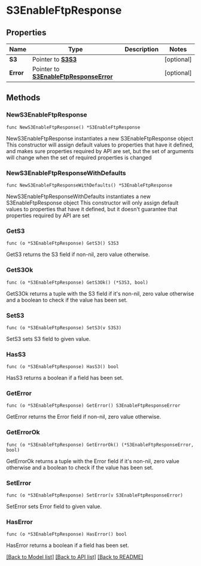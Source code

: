 # S3EnableFtpResponse

## Properties

Name | Type | Description | Notes
------------ | ------------- | ------------- | -------------
**S3** | Pointer to [**S3S3**](S3S3.md) |  | [optional] 
**Error** | Pointer to [**S3EnableFtpResponseError**](S3EnableFtpResponseError.md) |  | [optional] 

## Methods

### NewS3EnableFtpResponse

`func NewS3EnableFtpResponse() *S3EnableFtpResponse`

NewS3EnableFtpResponse instantiates a new S3EnableFtpResponse object
This constructor will assign default values to properties that have it defined,
and makes sure properties required by API are set, but the set of arguments
will change when the set of required properties is changed

### NewS3EnableFtpResponseWithDefaults

`func NewS3EnableFtpResponseWithDefaults() *S3EnableFtpResponse`

NewS3EnableFtpResponseWithDefaults instantiates a new S3EnableFtpResponse object
This constructor will only assign default values to properties that have it defined,
but it doesn't guarantee that properties required by API are set

### GetS3

`func (o *S3EnableFtpResponse) GetS3() S3S3`

GetS3 returns the S3 field if non-nil, zero value otherwise.

### GetS3Ok

`func (o *S3EnableFtpResponse) GetS3Ok() (*S3S3, bool)`

GetS3Ok returns a tuple with the S3 field if it's non-nil, zero value otherwise
and a boolean to check if the value has been set.

### SetS3

`func (o *S3EnableFtpResponse) SetS3(v S3S3)`

SetS3 sets S3 field to given value.

### HasS3

`func (o *S3EnableFtpResponse) HasS3() bool`

HasS3 returns a boolean if a field has been set.

### GetError

`func (o *S3EnableFtpResponse) GetError() S3EnableFtpResponseError`

GetError returns the Error field if non-nil, zero value otherwise.

### GetErrorOk

`func (o *S3EnableFtpResponse) GetErrorOk() (*S3EnableFtpResponseError, bool)`

GetErrorOk returns a tuple with the Error field if it's non-nil, zero value otherwise
and a boolean to check if the value has been set.

### SetError

`func (o *S3EnableFtpResponse) SetError(v S3EnableFtpResponseError)`

SetError sets Error field to given value.

### HasError

`func (o *S3EnableFtpResponse) HasError() bool`

HasError returns a boolean if a field has been set.


[[Back to Model list]](../README.md#documentation-for-models) [[Back to API list]](../README.md#documentation-for-api-endpoints) [[Back to README]](../README.md)


